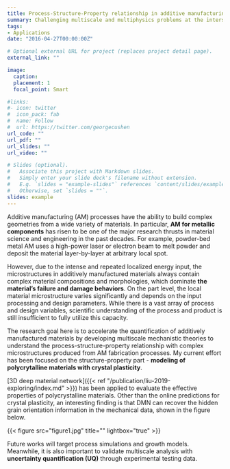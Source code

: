 ```yaml
---
title: Process-Structure-Property relationship in additive manufacturing
summary: Challenging multiscale and multiphysics problems at the intersection of computational physics, material science and data science.
tags:
- Applications
date: "2016-04-27T00:00:00Z"

# Optional external URL for project (replaces project detail page).
external_link: ""

image:
  caption: 
  placement: 1
  focal_point: Smart

#links:
#- icon: twitter
#  icon_pack: fab
#  name: Follow
#  url: https://twitter.com/georgecushen
url_code: ""
url_pdf: ""
url_slides: ""
url_video: ""

# Slides (optional).
#   Associate this project with Markdown slides.
#   Simply enter your slide deck's filename without extension.
#   E.g. `slides = "example-slides"` references `content/slides/example-slides.md`.
#   Otherwise, set `slides = ""`.
slides: example
---
```

Additive manufacturing (AM) processes have the ability to build complex geometries from a wide variety of materials. In particular, **AM for metallic components** has risen to be one of the major research thrusts in material science and engineering in the past decades. For example, powder-bed metal AM uses a high-power laser or electron beam to melt powder and deposit the material layer-by-layer at arbitrary local spot.

However, due to the intense and repeated localized energy input, the microstructures in additively manufactured materials always contain complex material compositions and morphologies, which dominate **the material’s failure and damage behaviors**. On the part level, the local material microstructure varies significantly and depends on the input processing and design parameters. While there is a vast array of process and design variables, scientific understanding of the process and product is still insufficient to fully utilize this capacity.

The research goal here is to accelerate the quantification of additively manufactured materials by developing multiscale mechanistic theories to understand the process-structure-property relationship with complex microstructures produced from AM fabrication processes. My current effort has been focused on the structure-property part - **modeling of polycrytalline materials with crystal plasticity**.

[3D deep material network]({{< ref "/publication/liu-2019-exploring/index.md" >}}) has been applied to evaluate the effective properties of polycrystalline materials. Other than the online predictions for crystal plasticity, an interesting finding is that DMN can recover the hidden grain orientation information in the mechanical data, shown in the figure below.

{{< figure src="figure1.jpg" title="" lightbox="true" >}}

Future works will target process simulations and growth models. Meanwhile, it is also important to validate multiscale analysis with **uncertainty quantification (UQ)** through experimental testing data. 